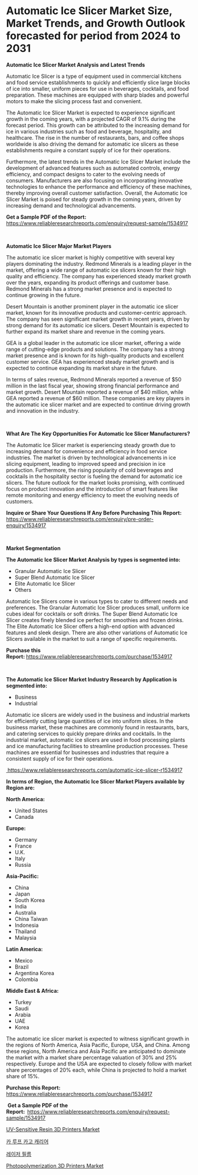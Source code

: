 <p><h1>Automatic Ice Slicer Market Size, Market Trends, and Growth Outlook forecasted for period from 2024 to 2031</h1></p><p><strong>Automatic Ice Slicer Market Analysis and Latest Trends</strong></p>
<p><p>Automatic Ice Slicer is a type of equipment used in commercial kitchens and food service establishments to quickly and efficiently slice large blocks of ice into smaller, uniform pieces for use in beverages, cocktails, and food preparation. These machines are equipped with sharp blades and powerful motors to make the slicing process fast and convenient.</p><p>The Automatic Ice Slicer Market is expected to experience significant growth in the coming years, with a projected CAGR of 9.1% during the forecast period. This growth can be attributed to the increasing demand for ice in various industries such as food and beverage, hospitality, and healthcare. The rise in the number of restaurants, bars, and coffee shops worldwide is also driving the demand for automatic ice slicers as these establishments require a constant supply of ice for their operations.</p><p>Furthermore, the latest trends in the Automatic Ice Slicer Market include the development of advanced features such as automated controls, energy efficiency, and compact designs to cater to the evolving needs of consumers. Manufacturers are also focusing on incorporating innovative technologies to enhance the performance and efficiency of these machines, thereby improving overall customer satisfaction. Overall, the Automatic Ice Slicer Market is poised for steady growth in the coming years, driven by increasing demand and technological advancements.</p></p>
<p><strong>Get a Sample PDF of the Report:&nbsp;</strong> <a href="https://www.reliableresearchreports.com/enquiry/request-sample/1534917">https://www.reliableresearchreports.com/enquiry/request-sample/1534917</a></p>
<p>&nbsp;</p>
<p><strong>Automatic Ice Slicer Major Market Players</strong></p>
<p><p>The automatic ice slicer market is highly competitive with several key players dominating the industry. Redmond Minerals is a leading player in the market, offering a wide range of automatic ice slicers known for their high quality and efficiency. The company has experienced steady market growth over the years, expanding its product offerings and customer base. Redmond Minerals has a strong market presence and is expected to continue growing in the future.</p><p>Desert Mountain is another prominent player in the automatic ice slicer market, known for its innovative products and customer-centric approach. The company has seen significant market growth in recent years, driven by strong demand for its automatic ice slicers. Desert Mountain is expected to further expand its market share and revenue in the coming years.</p><p>GEA is a global leader in the automatic ice slicer market, offering a wide range of cutting-edge products and solutions. The company has a strong market presence and is known for its high-quality products and excellent customer service. GEA has experienced steady market growth and is expected to continue expanding its market share in the future.</p><p>In terms of sales revenue, Redmond Minerals reported a revenue of $50 million in the last fiscal year, showing strong financial performance and market growth. Desert Mountain reported a revenue of $40 million, while GEA reported a revenue of $60 million. These companies are key players in the automatic ice slicer market and are expected to continue driving growth and innovation in the industry.</p></p>
<p>&nbsp;</p>
<p><strong>What Are The Key Opportunities For Automatic Ice Slicer Manufacturers?</strong></p>
<p><p>The Automatic Ice Slicer market is experiencing steady growth due to increasing demand for convenience and efficiency in food service industries. The market is driven by technological advancements in ice slicing equipment, leading to improved speed and precision in ice production. Furthermore, the rising popularity of cold beverages and cocktails in the hospitality sector is fueling the demand for automatic ice slicers. The future outlook for the market looks promising, with continued focus on product innovation and the introduction of smart features like remote monitoring and energy efficiency to meet the evolving needs of customers.</p></p>
<p><strong>Inquire or Share Your Questions If Any Before Purchasing This Report:</strong> <a href="https://www.reliableresearchreports.com/enquiry/pre-order-enquiry/1534917">https://www.reliableresearchreports.com/enquiry/pre-order-enquiry/1534917</a></p>
<p>&nbsp;</p>
<p><strong>Market Segmentation</strong></p>
<p><strong>The Automatic Ice Slicer Market Analysis by types is segmented into:</strong></p>
<p><ul><li>Granular Automatic Ice Slicer</li><li>Super Blend Automatic Ice Slicer</li><li>Elite Automatic Ice Slicer</li><li>Others</li></ul></p>
<p><p>Automatic Ice Slicers come in various types to cater to different needs and preferences. The Granular Automatic Ice Slicer produces small, uniform ice cubes ideal for cocktails or soft drinks. The Super Blend Automatic Ice Slicer creates finely blended ice perfect for smoothies and frozen drinks. The Elite Automatic Ice Slicer offers a high-end option with advanced features and sleek design. There are also other variations of Automatic Ice Slicers available in the market to suit a range of specific requirements.</p></p>
<p><strong>Purchase this Report:&nbsp;</strong><a href="https://www.reliableresearchreports.com/purchase/1534917">https://www.reliableresearchreports.com/purchase/1534917</a></p>
<p>&nbsp;</p>
<p><strong>The Automatic Ice Slicer Market Industry Research by Application is segmented into:</strong></p>
<p><ul><li>Business</li><li>Industrial</li></ul></p>
<p><p>Automatic ice slicers are widely used in the business and industrial markets for efficiently cutting large quantities of ice into uniform slices. In the business market, these machines are commonly found in restaurants, bars, and catering services to quickly prepare drinks and cocktails. In the industrial market, automatic ice slicers are used in food processing plants and ice manufacturing facilities to streamline production processes. These machines are essential for businesses and industries that require a consistent supply of ice for their operations.</p></p>
<p><a href="https://www.reliableresearchreports.com/automatic-ice-slicer-r1534917">&nbsp;https://www.reliableresearchreports.com/automatic-ice-slicer-r1534917</a></p>
<p><strong>In terms of Region, the Automatic Ice Slicer Market Players available by Region are:</strong></p>
<p>
    <p> <strong> North America: </strong>
        <ul>
            <li>United States</li>
            <li>Canada</li>
        </ul>
        </p> 
    <p> <strong> Europe: </strong>
        <ul>
            <li>Germany</li>
            <li>France</li>
            <li>U.K.</li>
            <li>Italy</li>
            <li>Russia</li>
        </ul>
        </p> 
    <p> <strong> Asia-Pacific: </strong>
        <ul>
            <li>China</li>
            <li>Japan</li>
            <li>South Korea</li>
            <li>India</li>
            <li>Australia</li>
            <li>China Taiwan</li>
            <li>Indonesia</li>
            <li>Thailand</li>
            <li>Malaysia</li>
        </ul>
        </p> 
    <p> <strong> Latin America: </strong>
        <ul>
            <li>Mexico</li>
            <li>Brazil</li>
            <li>Argentina Korea</li>
            <li>Colombia</li>
        </ul>
        </p> 
    <p> <strong> Middle East & Africa: </strong>
        <ul>
            <li>Turkey</li>
            <li>Saudi</li>
            <li>Arabia</li>
            <li>UAE</li>
            <li>Korea</li>
        </ul>
    </p>
    </p>
<p><p>The automatic ice slicer market is expected to witness significant growth in the regions of North America, Asia Pacific, Europe, USA, and China. Among these regions, North America and Asia Pacific are anticipated to dominate the market with a market share percentage valuation of 30% and 25% respectively. Europe and the USA are expected to closely follow with market share percentages of 20% each, while China is projected to hold a market share of 15%.</p></p>
<p><strong>Purchase this Report: </strong><a href="https://www.reliableresearchreports.com/purchase/1534917">https://www.reliableresearchreports.com/purchase/1534917</a></p>
<p>&nbsp;<strong>Get a Sample PDF of the Report:&nbsp;&nbsp;</strong><a href="https://www.reliableresearchreports.com/enquiry/request-sample/1534917">https://www.reliableresearchreports.com/enquiry/request-sample/1534917</a></p>
<p><strong></strong></p>
<p><p><a href="https://github.com/kathiaseamanalvaradovlprc2h/Market-Research-Report-List-2/blob/main/uv-sensitive-resin-3d-printers-market.md">UV-Sensitive Resin 3D Printers Market</a></p><p><a href="https://github.com/crfsywufhm81415/Market-Research-Report-List-1/blob/main/217001237071.md">카 루프 카고 캐리어</a></p><p><a href="https://github.com/iansanftyord09878/Market-Research-Report-List-1/blob/main/743507437070.md">레이저 필름</a></p><p><a href="https://github.com/GroverBarry/Market-Research-Report-List-5/blob/main/photopolymerization-3d-printers-market.md">Photopolymerization 3D Printers Market</a></p></p>